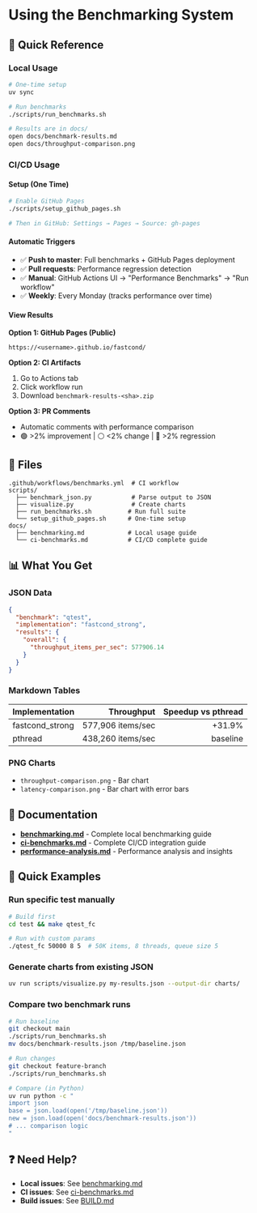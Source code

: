 # Using the Benchmarking System

## 🎯 Quick Reference

### Local Usage
```bash
# One-time setup
uv sync

# Run benchmarks
./scripts/run_benchmarks.sh

# Results are in docs/
open docs/benchmark-results.md
open docs/throughput-comparison.png
```

### CI/CD Usage

#### Setup (One Time)
```bash
# Enable GitHub Pages
./scripts/setup_github_pages.sh

# Then in GitHub: Settings → Pages → Source: gh-pages
```

#### Automatic Triggers
- ✅ **Push to master**: Full benchmarks + GitHub Pages deployment
- ✅ **Pull requests**: Performance regression detection
- ✅ **Manual**: GitHub Actions UI → "Performance Benchmarks" → "Run workflow"
- ✅ **Weekly**: Every Monday (tracks performance over time)

#### View Results

**Option 1: GitHub Pages (Public)**
```
https://<username>.github.io/fastcond/
```

**Option 2: CI Artifacts**
1. Go to Actions tab
2. Click workflow run
3. Download `benchmark-results-<sha>.zip`

**Option 3: PR Comments**
- Automatic comments with performance comparison
- 🟢 >2% improvement | ⚪ <2% change | 🔴 >2% regression

## 📁 Files

```
.github/workflows/benchmarks.yml  # CI workflow
scripts/
  ├── benchmark_json.py           # Parse output to JSON
  ├── visualize.py                # Create charts
  ├── run_benchmarks.sh          # Run full suite
  └── setup_github_pages.sh      # One-time setup
docs/
  ├── benchmarking.md            # Local usage guide
  └── ci-benchmarks.md           # CI/CD complete guide
```

## 📊 What You Get

### JSON Data
```json
{
  "benchmark": "qtest",
  "implementation": "fastcond_strong",
  "results": {
    "overall": {
      "throughput_items_per_sec": 577906.14
    }
  }
}
```

### Markdown Tables
| Implementation | Throughput | Speedup vs pthread |
|---|---:|---:|
| fastcond_strong | 577,906 items/sec | +31.9% |
| pthread | 438,260 items/sec | baseline |

### PNG Charts
- `throughput-comparison.png` - Bar chart
- `latency-comparison.png` - Bar chart with error bars

## 🔗 Documentation

- **[benchmarking.md](benchmarking.md)** - Complete local benchmarking guide
- **[ci-benchmarks.md](ci-benchmarks.md)** - Complete CI/CD integration guide
- **[performance-analysis.md](docs/performance-analysis.md)** - Performance analysis and insights

## 🚀 Quick Examples

### Run specific test manually
```bash
# Build first
cd test && make qtest_fc

# Run with custom params
./qtest_fc 50000 8 5  # 50K items, 8 threads, queue size 5
```

### Generate charts from existing JSON
```bash
uv run scripts/visualize.py my-results.json --output-dir charts/
```

### Compare two benchmark runs
```bash
# Run baseline
git checkout main
./scripts/run_benchmarks.sh
mv docs/benchmark-results.json /tmp/baseline.json

# Run changes
git checkout feature-branch
./scripts/run_benchmarks.sh

# Compare (in Python)
uv run python -c "
import json
base = json.load(open('/tmp/baseline.json'))
new = json.load(open('docs/benchmark-results.json'))
# ... comparison logic
"
```

## ❓ Need Help?

- **Local issues**: See [benchmarking.md](benchmarking.md)
- **CI issues**: See [ci-benchmarks.md](ci-benchmarks.md)
- **Build issues**: See [BUILD.md](BUILD.md)
